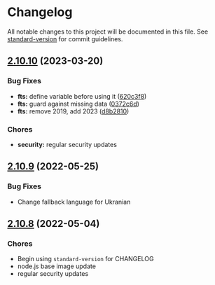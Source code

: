 # Changelog

All notable changes to this project will be documented in this file. See [standard-version](https://github.com/conventional-changelog/standard-version) for commit guidelines.

## [2.10.10](https://github.com/UN-OCHA/reports-site/compare/v2.10.9...v2.10.10) (2023-03-20)


### Bug Fixes

* **fts:** define variable before using it ([620c3f8](https://github.com/UN-OCHA/reports-site/commit/620c3f8965955dcf6bf2c7e4610649955d5b24a8))
* **fts:** guard against missing data ([0372c6d](https://github.com/UN-OCHA/reports-site/commit/0372c6df1558aa8dcd1554c7175961fdb44bace9))
* **fts:** remove 2019, add 2023 ([d8b2810](https://github.com/UN-OCHA/reports-site/commit/d8b281064c2b7177b8cafd352ccdc191036ac912))

### Chores

- **security:** regular security updates


## [2.10.9](https://github.com/UN-OCHA/reports-site/compare/v2.10.8...v2.10.9) (2022-05-25)

### Bug Fixes

- Change fallback language for Ukranian

## [2.10.8](https://github.com/UN-OCHA/reports-site/compare/v2.10.7...v2.10.8) (2022-05-04)

### Chores

- Begin using `standard-version` for CHANGELOG
- node.js base image update
- regular security updates
